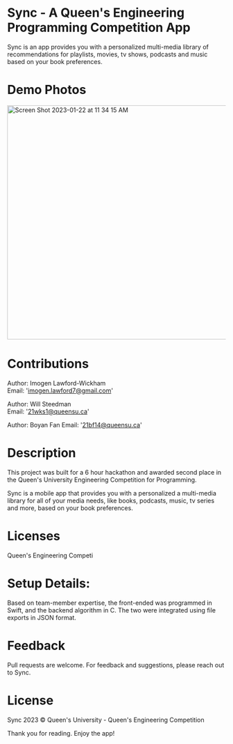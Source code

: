 # Sync - A Queen's Engineering Programming Competition App 
Sync is an app provides you with a personalized multi-media library of recommendations for playlists, movies, tv shows, podcasts and music based on your book preferences. 

# Demo Photos
<img width="538" alt="Screen Shot 2023-01-22 at 11 34 15 AM" src="https://user-images.githubusercontent.com/88449491/213927391-679c169d-adcc-4911-95aa-237d1de80858.png">

# Contributions

Author: Imogen Lawford-Wickham  <br>
Email: 'imogen.lawford7@gmail.com'<br>
 
Author: Will Steedman <br>
Email: '21wks1@queensu.ca'<br>
 
 Author: Boyan Fan
 Email: '21bf14@queensu.ca'<br>

# Description

This project was built for a 6 hour hackathon and awarded second place in the Queen's University Engineering Competition for Programming.

Sync is a mobile app that provides you with a personalized a multi-media library for all of your media needs, like books, podcasts, music, tv series and more, based on your book preferences. 


# Licenses

Queen's Engineering Competi
 


# Setup Details:

Based on team-member expertise, the front-ended was programmed in Swift, and the backend algorithm in C. The two were integrated using file exports in JSON format.

# Feedback
Pull requests are welcome. For feedback and suggestions, please reach out to Sync.

# License
Sync 2023 © Queen's University - Queen's Engineering Competition

Thank you for reading. Enjoy the app!
